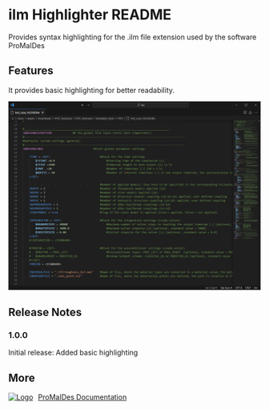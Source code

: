 # ilm Highlighter README

Provides syntax highlighting for the .ilm file extension used by the software ProMaIDes

## Features

It provides basic highlighting for better readability.

![Preview Screenshot](images\readme_preview_highlighting.png)


## Release Notes


### 1.0.0

Initial release: Added basic highlighting

## More


[<img src="images\promaides.ico" alt="Logo" width="20" style="margin-right: 10px;"/>](https://promaides.myjetbrains.com/youtrack/articles/PMID-A-17/Introduction)[ProMaIDes Documentation](https://promaides.myjetbrains.com/youtrack/articles/PMID-A-17/Introduction)
